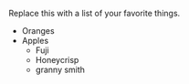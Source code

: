 Replace this with a list of your favorite things.
* Oranges
* Apples
  * Fuji
  * Honeycrisp
  * granny smith
  

